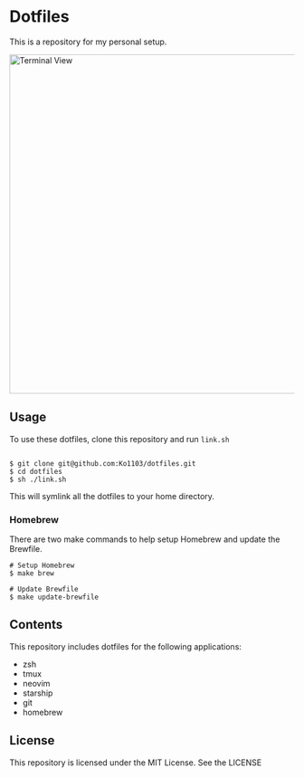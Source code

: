 # Dotfiles

This is a repository for my personal setup.

<img width="600" alt="Terminal View" src="https://github.com/Ko1103/dotfiles/assets/22885290/b6db18ae-0f57-4567-a362-e87419737571">

## Usage

To use these dotfiles, clone this repository and run `link.sh`

```script

$ git clone git@github.com:Ko1103/dotfiles.git
$ cd dotfiles
$ sh ./link.sh
```

This will symlink all the dotfiles to your home directory.

### Homebrew

There are two make commands to help setup Homebrew and update the Brewfile.

```script
# Setup Homebrew
$ make brew

# Update Brewfile
$ make update-brewfile
```

## Contents

This repository includes dotfiles for the following applications:

- zsh
- tmux
- neovim
- starship
- git
- homebrew

## License

This repository is licensed under the MIT License. See the
LICENSE
